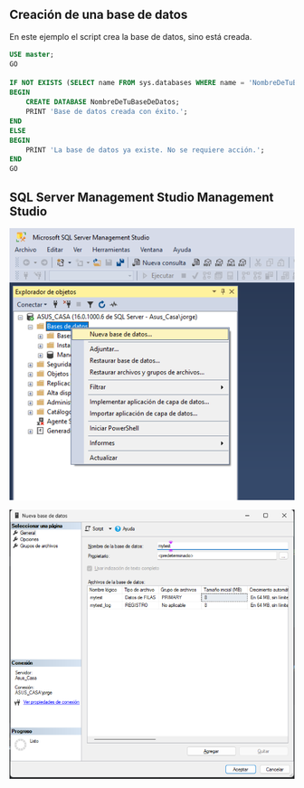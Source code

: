 
## Creación de una base de datos

En este ejemplo el script crea la base de datos, sino está creada.


```sql linenums="1"
USE master;
GO

IF NOT EXISTS (SELECT name FROM sys.databases WHERE name = 'NombreDeTuBaseDeDatos')
BEGIN
    CREATE DATABASE NombreDeTuBaseDeDatos;
    PRINT 'Base de datos creada con éxito.';
END
ELSE
BEGIN
    PRINT 'La base de datos ya existe. No se requiere acción.';
END
GO
```
## SQL Server Management Studio Management Studio

![creacion_bd.png](..%2F..%2Fassets%2Fimagenes_sql_server%2Fcreacion_bd.png)

![creacion_nombre_db.png](..%2F..%2Fassets%2Fimagenes_sql_server%2Fcreacion_nombre_db.png)
